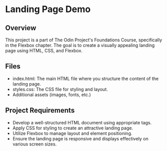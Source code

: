 # Landing Page Demo

## Overview

This project is a part of The Odin Project's Foundations Course, specifically in the Flexbox chapter. The goal is to create a visually appealing landing page using HTML, CSS, and Flexbox.

## Files

- index.html: The main HTML file where you structure the content of the landing page.
- styles.css: The CSS file for styling and layout.
- Additional assets (images, fonts, etc.)

## Project Requirements

- Develop a well-structured HTML document using appropriate tags.
- Apply CSS for styling to create an attractive landing page.
- Utilize Flexbox to manage layout and element positioning.
- Ensure the landing page is responsive and displays effectively on various screen sizes.